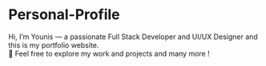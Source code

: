 # Personal-Profile
 Hi, I’m Younis — a passionate Full Stack Developer and UI/UX Designer and this is my portfolio website.
 <br>
 🚀 Feel free to explore my work and projects and many more !
